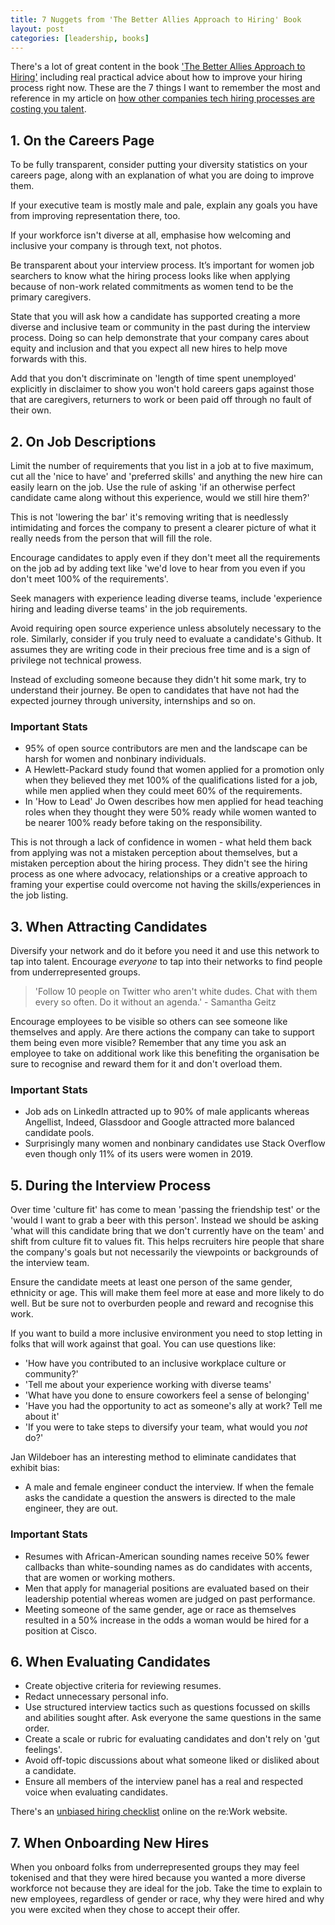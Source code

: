 ```yaml
---
title: 7 Nuggets from 'The Better Allies Approach to Hiring' Book
layout: post
categories: [leadership, books]
---
```

There's a lot of great content in the book ['The Better Allies Approach to Hiring'](https://www.amazon.co.uk/Better-Allies-Approach-Hiring/dp/1732723338) including real practical advice about how to improve your hiring process right now. These are the 7 things I want to remember the most and reference in my article on [how other companies tech hiring processes are costing you talent](https://outragedpinkracoon.com/2021/04/27/other-companies-hiring-processes-are-costing-you-talent.html).

## 1. On the Careers Page
To be fully transparent, consider putting your diversity statistics on your careers page, along with an explanation of what you are doing to improve them.

If your executive team is mostly male and pale, explain any goals you have from improving representation there, too.

If your workforce isn't diverse at all, emphasise how welcoming and inclusive your company is through text, not photos.

Be transparent about your interview process. It’s important for women job searchers to know what the hiring process looks like when applying because of non-work related commitments as women tend to be the primary caregivers.

State that you will ask how a candidate has supported creating a more diverse and inclusive team or community in the past during the interview process. Doing so can help demonstrate that your company cares about equity and inclusion and that you expect all new hires to help move forwards with this.

Add that you don't discriminate on 'length of time spent unemployed' explicitly in disclaimer to show you won't hold careers gaps against those that are caregivers, returners to work or been paid off through no fault of their own.

## 2. On Job Descriptions
Limit the number of requirements that you list in a job at to five maximum, cut all the 'nice to have' and 'preferred skills' and anything the new hire can easily learn on the job. Use the rule of asking 'if an otherwise perfect candidate came along without this experience, would we still hire them?'

This is not 'lowering the bar' it's removing writing that is needlessly intimidating and forces the company to present a clearer picture of what it really needs from the person that will fill the role.

Encourage candidates to apply even if they don't meet all the requirements on the job ad by adding text like 'we'd love to hear from you even if you don't meet 100% of the requirements'.

Seek managers with experience leading diverse teams, include 'experience hiring and leading diverse teams' in the job requirements.

Avoid requiring open source experience unless absolutely necessary to the role. Similarly, consider if you truly need to evaluate a candidate's Github. It assumes they are writing code in their precious free time and is a sign of privilege not technical prowess.

Instead of excluding someone because they didn't hit some mark, try to understand their journey. Be open to candidates that have not had the expected journey through university, internships and so on.

### Important Stats
- 95% of open source contributors are men and the landscape can be harsh for women and nonbinary individuals.
- A Hewlett-Packard study found that women applied for a promotion only when they believed they met 100% of the qualifications listed for a job, while men applied when they could meet 60% of the requirements.
- In 'How to Lead' Jo Owen describes how men applied for head teaching roles when they thought they were 50% ready while women wanted to be nearer 100% ready before taking on the responsibility.

This is not through a lack of confidence in women - what held them back from applying was not a mistaken perception about themselves, but a mistaken perception about the hiring process. They didn't see the hiring process as one where advocacy, relationships or a creative approach to framing your expertise could overcome not having the skills/experiences in the job listing.

## 3. When Attracting Candidates

Diversify your network and do it before you need it and use this network to tap into talent. Encourage *everyone* to tap into their networks to find people from underrepresented groups.

>'Follow 10 people on Twitter who aren't white dudes. Chat with them every so often. Do it without an agenda.' - Samantha Geitz

Encourage employees to be visible so others can see someone like themselves and apply. Are there actions the company can take to support them being even more visible? Remember that any time you ask an employee to take on additional work like this benefiting the organisation be sure to recognise and reward them for it and don't overload them.

### Important Stats
- Job ads on LinkedIn attracted up to 90% of male applicants whereas Angellist, Indeed, Glassdoor and Google attracted more balanced candidate pools.
- Surprisingly many women and nonbinary candidates use Stack Overflow even though only 11% of its users were women in 2019.

## 5. During the Interview Process
Over time 'culture fit' has come to mean 'passing the friendship test' or the 'would I want to grab a beer with this person'. Instead we should be asking 'what will this candidate bring that we don't currently have on the team' and shift from culture fit to values fit. This helps recruiters hire people that share the company's goals but not necessarily the viewpoints or backgrounds of the interview team.

Ensure the candidate meets at least one person of the same gender, ethnicity or age. This will make them feel more at ease and more likely to do well. But be sure not to overburden people and reward and recognise this work.

If you want to build a more inclusive environment you need to stop letting in folks that will work against that goal. You can use questions like:
- 'How have you contributed to an inclusive workplace culture or community?'
- 'Tell me about your experience working with diverse teams'
- 'What have you done to ensure coworkers feel a sense of belonging'
- 'Have you had the opportunity to act as someone's ally at work? Tell me about it'
- 'If you were to take steps to diversify your team, what would you _not_ do?'

Jan Wildeboer has an interesting method to eliminate candidates that exhibit bias:
- A male and female engineer conduct the interview. If when the female asks the candidate a question the answers is directed to the male engineer, they are out.

### Important Stats
- Resumes with African-American sounding names receive 50% fewer callbacks than white-sounding names as do candidates with accents, that are women or working mothers.
- Men that apply for managerial positions are evaluated based on their leadership potential whereas women are judged on past performance.
- Meeting someone of the same gender, age or race as themselves resulted in a 50% increase in the odds a woman would be hired for a position at Cisco.

## 6. When Evaluating Candidates
- Create objective criteria for reviewing resumes.
- Redact unnecessary personal info.
- Use structured interview tactics such as questions focussed on skills and abilities sought after. Ask everyone the same questions in the same order.
- Create a scale or rubric for evaluating candidates and don't rely on 'gut feelings'.
- Avoid off-topic discussions about what someone liked or disliked about a candidate.
- Ensure all members of the interview panel has a real and respected voice when evaluating candidates.

There's an [unbiased hiring checklist](https://rework.withgoogle.com/guides/unbiasing-use-structure-and-criteria/steps/use-unbiasing-checklists/) online on the re:Work website.

## 7. When Onboarding New Hires
When you onboard folks from underrepresented groups they may feel tokenised and that they were hired because you wanted a more diverse workforce not because they are ideal for the job. Take the time to explain to new employees, regardless of gender or race, why they were hired and why you were excited when they chose to accept their offer.

